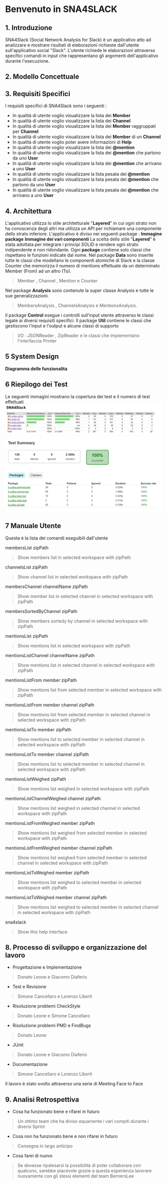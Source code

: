 # Benvenuto in SNA4SLACK
## 1. Introduzione
SNA4Slack (Social Network Analysis for Slack) è un applicativo atto ad analizzare e mostrare risultati di eleborazioni richieste dall'utente sull'applicativo social "Slack".
L'utente richiede le elaborazioni attraverso specifici comandi in input che rappresentano gli argomenti dell'applicativo durante l'esecuzione.
## 2. Modello Concettuale
## 3. Requisiti Specifici 
I requisiti specifici di SNA4Slack sono i seguenti :
 - In qualità di utente voglio visualizzare la lista dei **Member**
 - In qualità di utente voglio visualizzare la lista dei **Channel**
 - In qualità di utente voglio visualizzare la lista dei **Member**
   raggruppati per **Channel**
 - In qualità di utente voglio visualizzare la lista dei **Member** di un **Channel**
 - In qualità di utente voglio poter avere informazioni di **Help**
 - In qualità di utente voglio visualizzare la lista dei **@mention**
 - In qualità di utente voglio visualizzare la lista dei **@mention** che
   partono da uno **User**
 - In qualità di utente voglio visualizzare la lista dei **@mention** che
   arrivano a uno **User**
 - In qualità di utente voglio visualizzare la lista pesata dei **@mention**
 - In qualità di utente voglio visualizzare la lista pesata dei **@mention**
   che partono da uno **User**
 - In qualità di utente voglio visualizzare la lista pesata dei **@mention**
   che arrivano a uno **User**

## 4. Architettura
L'applicativo utilizza lo stile architetturale "**Layered**" in cui ogni strato non ha conoscenza degli altri ma utilizza un API per richiamare una componente dello strato inferiore.
L'applicativo è diviso nei seguenti package :
**Immagine package**
**Immagine dei vari componenti**
La scelta dello stile "**Layered**" è stata adottata per integrare i principi SOLID e rendere ogni strato indipendente e non ridondante.
Ogni **package** contiene solo classi che rispettano le funzioni indicate dal nome.
Nel package **Data** sono inserite tutte le classi che modellano le componenti atomiche di Slack e la classe Counter che memorizza il numero di mentions effettuate da un determinato Member (From) ad un altro (To).
> Member , Channel , Mention e Counter

Nel package **Analysis** sono contenute la super classe Analysis e tutte le sue generalizzazioni.
> MembersAnalysis , ChannelsAnalysis e MentionsAnalysis.

Il package **Control** esegue i controlli sull'input utente attraverso le classi legate ai diversi requisiti specifici.
Il package **Util** contiene le classi che gestiscono l'input e l'output e alcune classi di supporto
> I/O : JSONReader , ZipReader e le classi che implementano l'interfaccia Printer

## 5 System Design
**Diagramma delle funzionalita**

## 6 Riepilogo dei Test
Le seguenti immagini mostrano la copertura dei test e il numero di test 
effettuati 
![](doc\drawings\coverageTest.png)
![](doc\drawings\numberTest.png)

## 7 Manuale Utente
Questa è la lista dei comandi eseguibili dall'utente

membersList zipPath
> Show members list in selected workspace with zipPath

channelsList zipPath
> Show channel list in selected workspace with zipPath

membersChannel channelName zipPath
> Show member list in selected channel in selected workspace with zipPath
 
membersSortedByChannel zipPath
> Show members sortedy by channel in selected workspace with zipPath
 
mentionsList zipPath
>Show mentions list in selected workspace with zipPath

mentionsListChannel channelName zipPath
> Show mentions list in selected channel in selected workspace with zipPath

mentionsListFrom member zipPath
> Show mentions list from selected member in selected workspace with zipPath

mentionsListFrom member channel zipPath
> Show mentions list from selected member in selected channel in selected workspace with zipPath

mentionsListTo member zipPath
> Show mentions list to selected member in selected channel in selected workspace with zipPath

mentionsListTo member channel zipPath
> Show mentions list to selected member in selected channel in selected workspace with zipPath

mentionsListWeighed zipPath
> Show mentions list weighed in selected workspace with zipPath

mentionsListChannelWeighed channel zipPath
> Show mentions list weighed in selected channel in selected workspace with zipPath

mentionsListFromWeighed member zipPath
> Show mentions list weighed from selected member in selected workspace with zipPath

mentionsListFromWeighed member channel zipPath
> Show mentions list weighed from selected member in selected channel in selected workspace with zipPath

mentionsListToWeighed member zipPath
>Show mentions list weighed to selected member in selected workspace with zipPath

mentionsListToWeighed member channel zipPath
> Show mentions list weighed to selected member in selected channel in selected workspace with zipPath

sna4slack
> Show this help interface

## 8. Processo di sviluppo e organizzazione del lavoro

 - Progettazione e Implementazione
 > Donato Leone e Giacomo Diaferio
 
 - Test e Revisione
 > Simone Cancellaro e Lorenzo Liberti

- Risoluzione problemi CheckStyle
> Donato Leone e Simone Cancellaro

- Risoluzione problemi PMD e FindBugs
> Donato Leone

- JUnit
> Donato Leone e Giacomo Diaferio

- Documentazione 
> Simone Cancellaro e Lorenzo Liberti

Il lavoro è stato svolto attraverso una serie di Meeting Face to Face 
## 9. Analisi Retrospettiva 
- Cosa ha funzionato bene e rifarei in futuro
> Un ottimo team che ha diviso equamente i vari compiti durante i diversi Sprint
- Cosa non ha funzionato bene e non rifarei in futuro
> Consegna in largo anticipo
- Cosa farei di nuovo 
> Se dovesse ripalesarsi la possibilità di poter collaborare con qualcuno, sarebbe piacevole grazie a questa esperienza lavorare nuovamente con gli stessi elementi del team BernersLee

